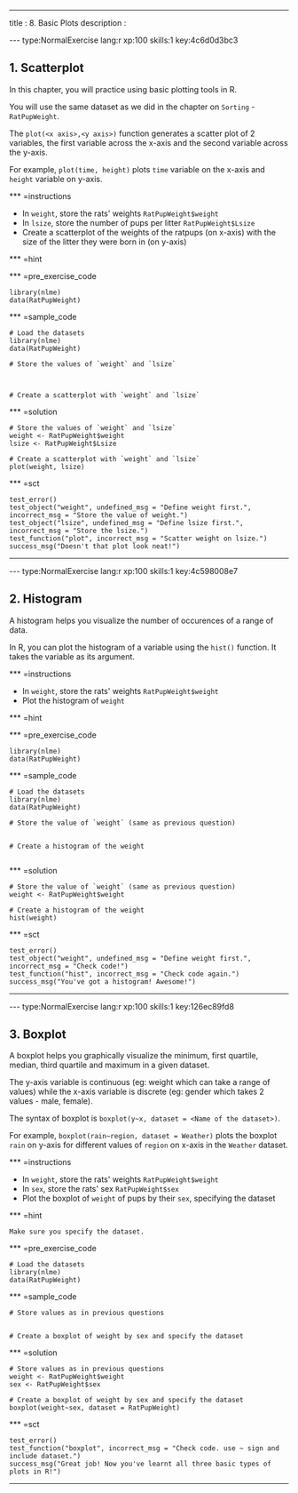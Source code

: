 ---
title       : 8. Basic Plots
description :

--- type:NormalExercise lang:r xp:100 skills:1 key:4c6d0d3bc3
## 1. Scatterplot

In this chapter, you will practice using basic plotting tools in R. 

You will use the same dataset as we did in the chapter on `Sorting` - `RatPupWeight`.

The `plot(<x axis>,<y axis>)` function generates a scatter plot of 2 variables, the first variable across the x-axis and the second variable across the y-axis. 

For example, `plot(time, height)` plots `time` variable on the x-axis and `height` variable on y-axis. 

*** =instructions
- In `weight`, store the rats' weights `RatPupWeight$weight`
- In `lsize`, store the number of pups per litter `RatPupWeight$Lsize`
- Create a scatterplot of the weights of the ratpups (on x-axis) with the size of the litter they were born in (on y-axis)

*** =hint

*** =pre_exercise_code
```{r}
library(nlme)
data(RatPupWeight)
```

*** =sample_code
```{r}
# Load the datasets
library(nlme)
data(RatPupWeight)

# Store the values of `weight` and `lsize`



# Create a scatterplot with `weight` and `lsize`

```

*** =solution
```{r}
# Store the values of `weight` and `lsize`
weight <- RatPupWeight$weight
lsize <- RatPupWeight$Lsize

# Create a scatterplot with `weight` and `lsize`
plot(weight, lsize)
```

*** =sct
```{r}
test_error()
test_object("weight", undefined_msg = "Define weight first.", incorrect_msg = "Store the value of weight.")
test_object("lsize", undefined_msg = "Define lsize first.", incorrect_msg = "Store the lsize.")
test_function("plot", incorrect_msg = "Scatter weight on lsize.")
success_msg("Doesn't that plot look neat!")
```
----

--- type:NormalExercise lang:r xp:100 skills:1 key:4c598008e7
## 2. Histogram

A histogram helps you visualize the number of occurences of a range of data. 

In R, you can plot the histogram of a variable using the `hist()` function. It takes the variable as its argument. 

*** =instructions
- In `weight`, store the rats' weights `RatPupWeight$weight`
- Plot the histogram of `weight`

*** =hint


*** =pre_exercise_code
```{r}
library(nlme)
data(RatPupWeight)
```

*** =sample_code
```{r}
# Load the datasets
library(nlme)
data(RatPupWeight)

# Store the value of `weight` (same as previous question)


# Create a histogram of the weight


```

*** =solution
```{r}
# Store the value of `weight` (same as previous question)
weight <- RatPupWeight$weight

# Create a histogram of the weight
hist(weight)
```

*** =sct
```{r}
test_error()
test_object("weight", undefined_msg = "Define weight first.", incorrect_msg = "Check code!")
test_function("hist", incorrect_msg = "Check code again.")
success_msg("You've got a histogram! Awesome!")
```
----

--- type:NormalExercise lang:r xp:100 skills:1 key:126ec89fd8
## 3. Boxplot

A boxplot helps you graphically visualize the minimum, first quartile, median, third quartile and maximum in a given dataset. 

The y-axis variable is continuous (eg: weight which can take a range of values) while the x-axis variable is discrete (eg: gender which takes 2 values - male, female). 

The syntax of boxplot is `boxplot(y~x, dataset = <Name of the dataset>)`. 

For example, `boxplot(rain~region, dataset = Weather)` plots the boxplot `rain` on y-axis for different values of `region` on x-axis in the `Weather` dataset. 

*** =instructions
- In `weight`, store the rats' weights `RatPupWeight$weight`
- In `sex`, store the rats' sex `RatPupWeight$sex`
- Plot the boxplot of `weight` of pups by their `sex`, specifying the dataset

*** =hint
```{r}
Make sure you specify the dataset.
```

*** =pre_exercise_code
```{r}
# Load the datasets
library(nlme)
data(RatPupWeight)
```

*** =sample_code
```{r}
# Store values as in previous questions


# Create a boxplot of weight by sex and specify the dataset

```

*** =solution
```{r}
# Store values as in previous questions
weight <- RatPupWeight$weight
sex <- RatPupWeight$sex

# Create a boxplot of weight by sex and specify the dataset
boxplot(weight~sex, dataset = RatPupWeight)

```

*** =sct
```{r}
test_error()
test_function("boxplot", incorrect_msg = "Check code. use ~ sign and include dataset.")
success_msg("Great job! Now you've learnt all three basic types of plots in R!")
```
----
